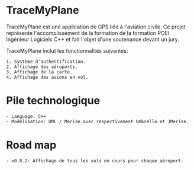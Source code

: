# TraceMyPlane

TraceMyPlane est une application de GPS liée à l'aviation civile. Ce projet représente l'accomplissement de la formation de la formation POEI Ingénieur Logiciels C++ et fait l'objet d'une soutenance devant un jury.

TraceMyPlane inclut les fonctionnalités suivantes:

    1. Système d'authentification.
    2. Affichage des aéroports.
    3. Affichage de la carte.
    4. Affichage des avions en vol.


# Pile technologique
    - Language: C++
    - Modélisation: UML / Merise avec respectivement Umbrello et JMerise.


# Road map
    - v0.0.2: Affichage de tous les vols en cours pour chaque aéroport.
